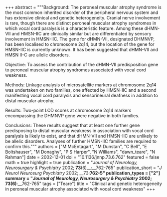 +++
abstract = """Background: The peroneal muscular atrophy syndrome is the most common inherited disorder of the peripheral nervous system and has extensive clinical and genetic heterogeneity. Cranial nerve involvement is rare, though there are distinct peroneal muscular atrophy syndromes in which vocal cord paralysis is a characteristic feature. Among these dHMN-VII and HMSN-IIC are clinically similar but are differentiated by sensory involvement in HMSN-IIC. The gene for dHMN-VII, designated DHMNVP, has been localised to chromosome 2q14, but the location of the gene for HMSN-IIC is currently unknown. It has been suggested that dHMN-VII and HMSN II-C are allelic disorders.

Objective: To assess the contribution of the dHMN-VII predisposition gene to peroneal muscular atrophy syndromes associated with vocal cord weakness. 

Methods: Linkage analysis of microsatellite markers at chromosome 2q14 was undertaken on two families, one affected by HMSN-IIC and a second manifesting vocal cord paralysis and sensorineural deafness in addition to distal muscular atrophy.

Results: Two-point LOD scores at chromosome 2q14 markers encompassing the DHMNVP gene were negative in both families.

Conclusions: These results suggest that at least one further gene predisposing to distal muscular weakness in association with vocal cord paralysis is likely to exist, and that dHMN-VII and HMSN-IIC are unlikely to be allelic disorders. Analyses of further HMSN-IIC families are required to confirm this."""
authors = ["M McEntagart", "M Dunstan", "C Bell", "E Boltshauser", "M Donaghy", "P S Harper", "N Williams", "dawn_teare", "N Rahman"]
date = 2002-12-01
doi = "10.1136/jnnp.73.6.762"
featured = false
math = true
highlight = true
publication = "*Journal of Neurology, Neurosurgery & Psychiatry* 2002; __73__(6)__:__762-765"
publication_short = "*J Neurol Neurosurg Psychiatry* 2002; __73:__762-5"
publication_types = ["2"]
summary = "*Journal of Neurology, Neurosurgery & Psychiatry* 2002; __73__(6)__:__762-765"
tags = ["Teare"]
title = "Clinical and genetic heterogeneity in peroneal muscular atrophy associated with vocal cord weakness"
+++

